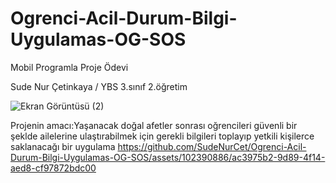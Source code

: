 # Ogrenci-Acil-Durum-Bilgi-Uygulamas-OG-SOS
Mobil Programla Proje Ödevi


Sude Nur Çetinkaya / YBS 3.sınıf 2.öğretim

![Ekran Görüntüsü (2)](https://user-images.githubusercontent.com/102390886/226569626-554f59d5-b518-4792-bcfb-7fccde0c9d42.png)

Projenin amacı:Yaşanacak doğal afetler sonrası oğrencileri güvenli bir şeklde ailelerine ulaştırabilmek 
için gerekli bilgileri toplayıp yetkili kişilerce saklanacağı bir uygulama
https://github.com/SudeNurCet/Ogrenci-Acil-Durum-Bilgi-Uygulamas-OG-SOS/assets/102390886/ac3975b2-9d89-4f14-aed8-cf97872bdc00
